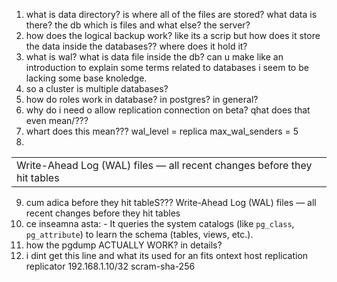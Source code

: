 1. what is data directory? is where all of the files are stored? what data is there? the db which is files and what else? the server?
2. how does the logical backup work? like its a scrip but how does it store the data inside the databases?? where does it hold it?
3. what is wal? what is data file inside the db? can u make like an introduction to explain some terms related to databases i seem to be lacking some base knoledge. 
4. so a cluster is multiple databases? 
5. how do roles work in database? in postgres? in general?
6. why do i need o allow replication connection on beta? qhat does that even mean/???
7. whart does this mean??? wal_level = replica
	max_wal_senders = 5
8.  

|                                                                         |
| ----------------------------------------------------------------------- |
| Write-Ahead Log (WAL) files — all recent changes before they hit tables |


9. cum adica before they hit tableS??? Write-Ahead Log (WAL) files — all recent changes before they hit tables
10.  ce inseamna asta: - It queries the system catalogs (like `pg_class`, `pg_attribute`) to learn the schema (tables, views, etc.).
11. how the pgdump ACTUALLY WORK? in details?
12. i dint get this line and what its used for an fits ontext host    replication    replicator    192.168.1.10/32    scram-sha-256

